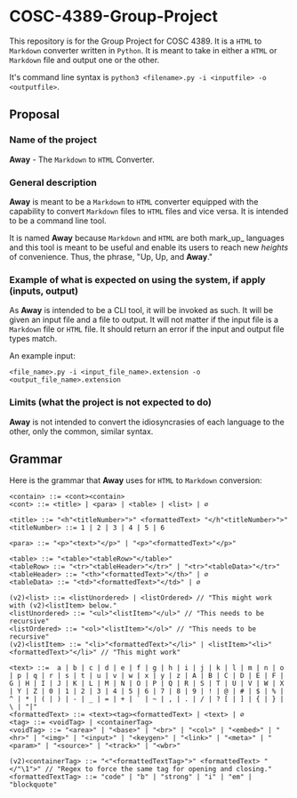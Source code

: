 # COSC-4389-Group-Project

This repository is for the Group Project for COSC 4389. It is a `HTML` to `Markdown` converter written in `Python`. It is meant to take in either a `HTML` or `Markdown` file and output one or the other.

It's command line syntax is `python3 <filename>.py -i <inputfile> -o <outputfile>`.

## Proposal

### Name of the project

**Away** - The `Markdown` to `HTML` Converter.

### General description

**Away** is meant to be a `Markdown` to `HTML` converter equipped with the capability to convert `Markdown` files to `HTML` files and vice versa. It is intended to be a command line tool.

It is named **Away** because `Markdown` and `HTML` are both mark_up_ languages and this tool is meant to be useful and enable its users to reach new _heights_ of convenience. Thus, the phrase, "Up, Up, and **Away**."

### Example of what is expected on using the system, if apply (inputs, output)

As **Away** is intended to be a CLI tool, it will be invoked as such. It will be given an input file and a file to output. It will not matter if the input file is a `Markdown` file or `HTML` file. It should return an error if the input and output file types match.

An example input:

`<file_name>.py -i <input_file_name>.extension -o <output_file_name>.extension`

### Limits (what the project is not expected to do)

**Away** is not intended to convert the idiosyncrasies of each language to the other, only the common, similar syntax.

## Grammar

Here is the grammar that **Away** uses for `HTML` to `Markdown` conversion:

```EBNF
<contain> ::= <cont><contain>
<cont> ::= <title> | <para> | <table> | <list> | ∅

<title> ::= "<h"<titleNumber>">" <formattedText> "</h"<titleNumber>">"
<titleNumber> ::= 1 | 2 | 3 | 4 | 5 | 6

<para> ::= "<p>"<text>"</p>" | "<p>"<formattedText>"</p>"

<table> ::= "<table>"<tableRow>"</table>"
<tableRow> ::= "<tr>"<tableHeader>"</tr>" | "<tr>"<tableData>"</tr>"
<tableHeader> ::= "<th>"<formattedText>"</th>" | ∅
<tableData> ::= "<td>"<formattedText>"</td>" | ∅

(v2)<list> ::= <listUnordered> | <listOrdered> // "This might work with (v2)<listItem> below."
<listUnordered> ::= "<ul>"<listItem>"</ul>" // "This needs to be recursive"
<listOrdered> ::= "<ol>"<listItem>"</ol>" // "This needs to be recursive"
(v2)<listItem> ::= "<li>"<formattedText>"</li>" | <listItem>"<li>"<formattedText>"</li>" // "This might work"

<text> ::=  a | b | c | d | e | f | g | h | i | j | k | l | m | n | o | p | q | r | s | t | u | v | w | x | y | z | A | B | C | D | E | F | G | H | I | J | K | L | M | N | O | P | Q | R | S | T | U | V | W | X | Y | Z | 0 | 1 | 2 | 3 | 4 | 5 | 6 | 7 | 8 | 9 | ! | @ | # | $ | % | ^ | * | ( | ) | - | _ | = | + | ` | ~ | , | . | / | ? [ | ] | { | } | \ | "|"
<formattedText> ::= <text><tag><formattedText> | <text> | ∅
<tag> ::= <voidTag> | <containerTag>
<voidTag> ::= "<area>" | "<base>" | "<br>" | "<col>" | "<embed>" | "<hr>" | "<img>" | "<input>" | "<keygen>" | "<link>" | "<meta>" | "<param>" | "<source>" | "<track>" | "<wbr>"

(v2)<containerTag> ::= "<"<formattedTextTag>">" <formattedText> "</"\1">" // "Regex to force the same tag for opening and closing."
<formattedTextTag> ::= "code" | "b" | "strong" | "i" | "em" | "blockquote"
```
